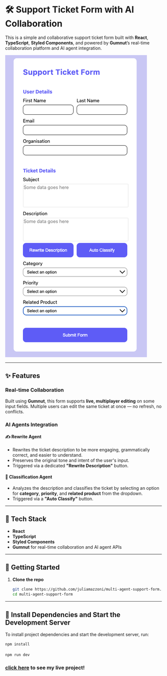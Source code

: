 # 🛠️ Support Ticket Form with AI Collaboration

This is a simple and collaborative support ticket form built with **React**, **TypeScript**, **Styled Components**, and powered by **Gumnut**’s real-time collaboration platform and AI agent integration.

![Alt text](support-ticket-form.png)

---

## ✨ Features

### Real-time Collaboration
Built using **Gumnut**, this form supports **live, multiplayer editing** on some input fields. Multiple users can edit the same ticket at once — no refresh, no conflicts.

### AI Agents Integration

#### ✍️ Rewrite Agent
- Rewrites the ticket description to be more engaging, grammatically correct, and easier to understand.
- Preserves the original tone and intent of the user's input.
- Triggered via a dedicated **"Rewrite Description"** button.

#### 🧠 Classification Agent
- Analyzes the description and classifies the ticket by selecting an option for **category**, **priority**, and **related product** from the dropdown.
- Triggered via a **"Auto Classify"** button.

---

## 🔧 Tech Stack

- **React**
- **TypeScript**
- **Styled Components**
- **Gumnut** for real-time collaboration and AI agent APIs

---

## 🚀 Getting Started

1. **Clone the repo**
   ```bash
   git clone https://github.com/juliamazzoni/multi-agent-support-form.git
   cd multi-agent-support-form
   ```

---

## 🔧 Install Dependencies and Start the Development Server 

To install project dependencies and start the development server, run:

```bash
npm install

npm run dev
```

### [click here]() to see my live project!